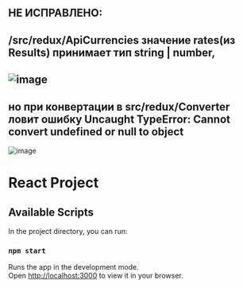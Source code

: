 НЕ ИСПРАВЛЕНО: 
----
/src/redux/ApiCurrencies
значение rates(из Results) принимает тип string | number,
----
![image](https://github.com/EditaPyrkh/currency-converter-and-rates/assets/113599547/d5da4a85-7084-4e8f-ac88-dbc19c22c933)
-----
но при конвертации в src/redux/Converter ловит ошибку Uncaught TypeError: Cannot convert undefined or null to object 
----
![image](https://github.com/EditaPyrkh/currency-converter-and-rates/assets/113599547/f6904877-c427-4ca3-bf2d-1747c92d68dc)



# React Project

## Available Scripts

In the project directory, you can run:

### `npm start`

Runs the app in the development mode.\
Open [http://localhost:3000](http://localhost:3000) to view it in your browser.
